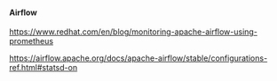 #### Airflow 

https://www.redhat.com/en/blog/monitoring-apache-airflow-using-prometheus

https://airflow.apache.org/docs/apache-airflow/stable/configurations-ref.html#statsd-on